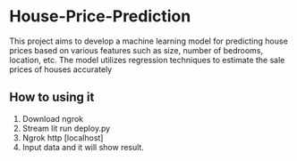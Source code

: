 # House-Price-Prediction
This project aims to develop a machine learning model for predicting house prices based on various features such as size, number of bedrooms, location, etc. The model utilizes regression techniques to estimate the sale prices of houses accurately


## How to using it
1. Download ngrok
2. Stream lit run deploy.py
3. Ngrok http [localhost]
4. Input data and it will show result.
